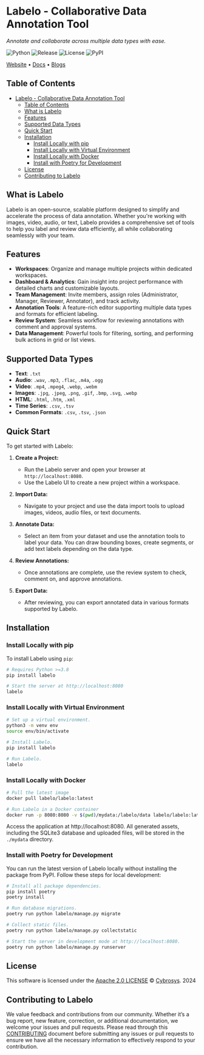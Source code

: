 # Labelo - Collaborative Data Annotation Tool  
*Annotate and collaborate across multiple data types with ease.*

![Python](https://img.shields.io/badge/python-3.8%2B-blue) ![Release](https://img.shields.io/github/v/release/labelo/labelo) ![License](https://img.shields.io/badge/license-Apache%202.0-green) ![PyPI](https://img.shields.io/pypi/v/labelo)

[Website](https://www.labelo.ai/) • [Docs](https://docs.labelo.ai/) • [Blogs](https://www.labelo.ai/blog)

## Table of Contents

- [Labelo - Collaborative Data Annotation Tool](#labelo---collaborative-data-annotation-tool)
  - [Table of Contents](#table-of-contents)
  - [What is Labelo](#what-is-labelo)
  - [Features](#features)
  - [Supported Data Types](#supported-data-types)
  - [Quick Start](#quick-start)
  - [Installation](#installation)
    - [Install Locally with pip](#install-locally-with-pip)
    - [Install Locally with Virtual Environment](#install-locally-with-virtual-environment)
    - [Install Locally with Docker](#install-locally-with-docker)
    - [Install with Poetry for Development](#install-with-poetry-for-development)
  - [License](#license)
  - [Contributing to Labelo](#contributing-to-labelo)

## What is Labelo

Labelo is an open-source, scalable platform designed to simplify and accelerate the process of data annotation. Whether you're working with images, video, audio, or text, Labelo provides a comprehensive set of tools to help you label and review data efficiently, all while collaborating seamlessly with your team.

<!-- ![Labelo Gif](images/labelo-app.gif) -->

## Features

- **Workspaces**: Organize and manage multiple projects within dedicated workspaces.
- **Dashboard & Analytics**: Gain insight into project performance with detailed charts and customizable layouts.
- **Team Management**: Invite members, assign roles (Administrator, Manager, Reviewer, Annotator), and track activity.
- **Annotation Tools**: A feature-rich editor supporting multiple data types and formats for efficient labeling.
- **Review System**: Seamless workflow for reviewing annotations with comment and approval systems.
- **Data Management**: Powerful tools for filtering, sorting, and performing bulk actions in grid or list views.

## Supported Data Types

- **Text**: `.txt`
- **Audio**: `.wav`, `.mp3`, `.flac`, `.m4a`, `.ogg`
- **Video**: `.mp4`, `.mpeg4`, `.webp`, `.webm`
- **Images**: `.jpg`, `.jpeg`, `.png`, `.gif`, `.bmp`, `.svg`, `.webp`
- **HTML**: `.html`, `.htm`, `.xml`
- **Time Series**: `.csv`, `.tsv`
- **Common Formats**: `.csv`, `.tsv`, `.json`

## Quick Start

To get started with Labelo:

1. **Create a Project:**
   - Run the Labelo server and open your browser at `http://localhost:8080`.
   - Use the Labelo UI to create a new project within a workspace.

2. **Import Data:**
   - Navigate to your project and use the data import tools to upload images, videos, audio files, or text documents.

3. **Annotate Data:**
   - Select an item from your dataset and use the annotation tools to label your data. You can draw bounding boxes, create segments, or add text labels depending on the data type.

4. **Review Annotations:**
   - Once annotations are complete, use the review system to check, comment on, and approve annotations.

5. **Export Data:**
   - After reviewing, you can export annotated data in various formats supported by Labelo.

## Installation

### Install Locally with pip

To install Labelo using `pip`:

```bash
# Requires Python >=3.8
pip install labelo

# Start the server at http://localhost:8080
labelo
```

### Install Locally with Virtual Environment

```bash
# Set up a virtual environment.
python3 -m venv env  
source env/bin/activate  

# Install Labelo.
pip install labelo  

# Run Labelo.
labelo
```

### Install Locally with Docker

```bash
# Pull the latest image
docker pull labelo/labelo:latest

# Run Labelo in a Docker container
docker run -p 8080:8080 -v $(pwd)/mydata:/labelo/data labelo/labelo:latest
```
Access the application at http://localhost:8080. All generated assets, including the SQLite3 database and uploaded files, will be stored in the `./mydata` directory.

### Install with Poetry for Development

You can run the latest version of Labelo locally without installing the package from PyPI. Follow these steps for local development:

```bash
# Install all package dependencies.
pip install poetry
poetry install

# Run database migrations.
poetry run python labelo/manage.py migrate

# Collect static files.
poetry run python labelo/manage.py collectstatic

# Start the server in development mode at http://localhost:8080.
poetry run python labelo/manage.py runserver
```

## License

This software is licensed under the [Apache 2.0 LICENSE](/LICENSE) © [Cybrosys](https://www.cybrosys.com/). 2024

## Contributing to Labelo

We value feedback and contributions from our community. Whether it’s a bug report, new feature, correction, or additional documentation, we welcome your issues and pull requests. Please read through this [CONTRIBUTING](/CONTRIBUTING.md) document before submitting any issues or pull requests to ensure we have all the necessary information to effectively respond to your contribution.